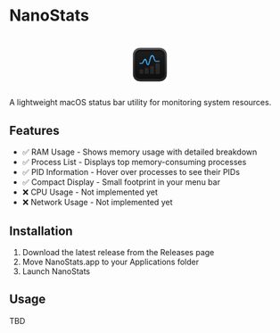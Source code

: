 # NanoStats
<h1 align="center">
   <img src="nanostats.png" width="13%" height="13%" alt="nanostats logo" title="nanostats logo">
</h1>
A lightweight macOS status bar utility for monitoring system resources.

## Features

- ✅ RAM Usage - Shows memory usage with detailed breakdown
- ✅ Process List - Displays top memory-consuming processes
- ✅ PID Information - Hover over processes to see their PIDs
- ✅ Compact Display - Small footprint in your menu bar
- ❌ CPU Usage - Not implemented yet
- ❌ Network Usage - Not implemented yet

## Installation

1. Download the latest release from the Releases page
2. Move NanoStats.app to your Applications folder
3. Launch NanoStats

## Usage

TBD
